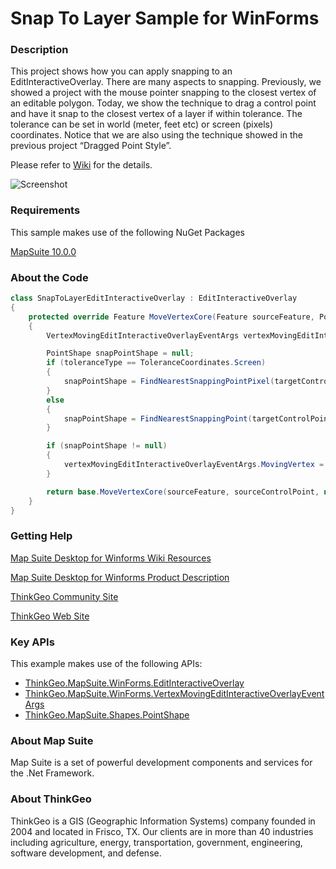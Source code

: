 # Snap To Layer Sample for WinForms

### Description

This project shows how you can apply snapping to an EditInteractiveOverlay. There are many aspects to snapping. Previously, we showed a project with the mouse pointer snapping to the closest vertex of an editable polygon. Today, we show the technique to drag a control point and have it snap to the closest vertex of a layer if within tolerance. The tolerance can be set in world (meter, feet etc) or screen (pixels) coordinates. Notice that we are also using the technique showed in the previous project “Dragged Point Style”.

Please refer to [Wiki](http://wiki.thinkgeo.com/wiki/map_suite_desktop_for_winforms) for the details.

![Screenshot](https://github.com/ThinkGeo/SnapToLayerSample-ForWinForms/blob/master/Screenshot.gif)

### Requirements
This sample makes use of the following NuGet Packages

[MapSuite 10.0.0](https://www.nuget.org/packages?q=ThinkGeo)

### About the Code
```csharp
class SnapToLayerEditInteractiveOverlay : EditInteractiveOverlay
{
    protected override Feature MoveVertexCore(Feature sourceFeature, PointShape sourceControlPoint, PointShape targetControlPoint)
    {
        VertexMovingEditInteractiveOverlayEventArgs vertexMovingEditInteractiveOverlayEventArgs = new VertexMovingEditInteractiveOverlayEventArgs(false, sourceFeature, new Vertex(targetControlPoint));

        PointShape snapPointShape = null;
        if (toleranceType == ToleranceCoordinates.Screen)
        {
            snapPointShape = FindNearestSnappingPointPixel(targetControlPoint);
        }
        else
        {
            snapPointShape = FindNearestSnappingPoint(targetControlPoint);
        }

        if (snapPointShape != null)
        {
            vertexMovingEditInteractiveOverlayEventArgs.MovingVertex = new Vertex(snapPointShape);
        }

        return base.MoveVertexCore(sourceFeature, sourceControlPoint, new PointShape(vertexMovingEditInteractiveOverlayEventArgs.MovingVertex));
    }
}
```
### Getting Help

[Map Suite Desktop for Winforms Wiki Resources](http://wiki.thinkgeo.com/wiki/map_suite_desktop_for_winforms)

[Map Suite Desktop for Winforms Product Description](https://thinkgeo.com/ui-controls#desktop-platforms)

[ThinkGeo Community Site](http://community.thinkgeo.com/)

[ThinkGeo Web Site](http://www.thinkgeo.com)

### Key APIs
This example makes use of the following APIs:

- [ThinkGeo.MapSuite.WinForms.EditInteractiveOverlay](http://wiki.thinkgeo.com/wiki/api/thinkgeo.mapsuite.winforms.editinteractiveoverlay)
- [ThinkGeo.MapSuite.WinForms.VertexMovingEditInteractiveOverlayEventArgs](http://wiki.thinkgeo.com/wiki/api/thinkgeo.mapsuite.winforms.vertexmovingeditinteractiveoverlayeventargs)
- [ThinkGeo.MapSuite.Shapes.PointShape](http://wiki.thinkgeo.com/wiki/api/thinkgeo.mapsuite.shapes.pointshape)

### About Map Suite
Map Suite is a set of powerful development components and services for the .Net Framework.

### About ThinkGeo
ThinkGeo is a GIS (Geographic Information Systems) company founded in 2004 and located in Frisco, TX. Our clients are in more than 40 industries including agriculture, energy, transportation, government, engineering, software development, and defense.
